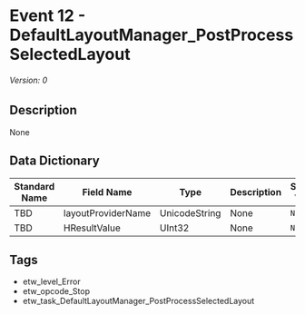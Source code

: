 # Event 12 - DefaultLayoutManager_PostProcessSelectedLayout
###### Version: 0

## Description
None

## Data Dictionary
|Standard Name|Field Name|Type|Description|Sample Value|
|---|---|---|---|---|
|TBD|layoutProviderName|UnicodeString|None|`None`|
|TBD|HResultValue|UInt32|None|`None`|

## Tags
* etw_level_Error
* etw_opcode_Stop
* etw_task_DefaultLayoutManager_PostProcessSelectedLayout